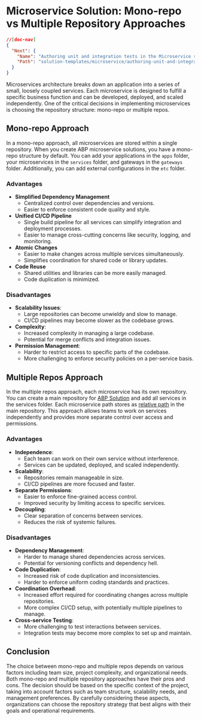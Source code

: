 # Microservice Solution: Mono-repo vs Multiple Repository Approaches

````json
//[doc-nav]
{
  "Next": {
    "Name": "Authoring unit and integration tests in the Microservice solution",
    "Path": "solution-templates/microservice/authoring-unit-and-integration-tests"
  }
}
````

Microservices architecture breaks down an application into a series of small, loosely coupled services. Each microservice is designed to fulfill a specific business function and can be developed, deployed, and scaled independently. One of the critical decisions in implementing microservices is choosing the repository structure: mono-repo or multiple repos.

## Mono-repo Approach

In a mono-repo approach, all microservices are stored within a single repository. When you create ABP microservice solutions, you have a mono-repo structure by default. You can add your applications in the `apps` folder, your microservices in the `services` folder, and gateways in the `gateways` folder. Additionally, you can add external configurations in the `etc` folder.

### Advantages

- **Simplified Dependency Management**
    - Centralized control over dependencies and versions.
    - Easier to enforce consistent code quality and style.
- **Unified CI/CD Pipeline**
    - Single build pipeline for all services can simplify integration and deployment processes.
    - Easier to manage cross-cutting concerns like security, logging, and monitoring.
- **Atomic Changes**
    - Easier to make changes across multiple services simultaneously.
    - Simplifies coordination for shared code or library updates.
- **Code Reuse**
    - Shared utilities and libraries can be more easily managed.
    - Code duplication is minimized.

### Disadvantages

- **Scalability Issues**:
    - Large repositories can become unwieldy and slow to manage.
    - CI/CD pipelines may become slower as the codebase grows.
- **Complexity**:
    - Increased complexity in managing a large codebase.
    - Potential for merge conflicts and integration issues.
- **Permission Management**:
    - Harder to restrict access to specific parts of the codebase.
    - More challenging to enforce security policies on a per-service basis.

## Multiple Repos Approach

In the multiple repos approach, each microservice has its own repository. You can create a main repository for [ABP Solution](../../studio/concepts.md#solution) and add all services in the services folder. Each microservice path stores as [relative path](https://learn.microsoft.com/en-us/dotnet/standard/io/file-path-formats) in the main repository. This approach allows teams to work on services independently and provides more separate control over access and permissions.

### Advantages

- **Independence**:
    - Each team can work on their own service without interference.
    - Services can be updated, deployed, and scaled independently.
- **Scalability**:
    - Repositories remain manageable in size.
    - CI/CD pipelines are more focused and faster.
- **Separate Permissions**:
    - Easier to enforce fine-grained access control.
    - Improved security by limiting access to specific services.
- **Decoupling**:
    - Clear separation of concerns between services.
    - Reduces the risk of systemic failures.

### Disadvantages

- **Dependency Management**:
    - Harder to manage shared dependencies across services.
    - Potential for versioning conflicts and dependency hell.
- **Code Duplication**:
    - Increased risk of code duplication and inconsistencies.
    - Harder to enforce uniform coding standards and practices.
- **Coordination Overhead**:
    - Increased effort required for coordinating changes across multiple repositories.
    - More complex CI/CD setup, with potentially multiple pipelines to manage.
- **Cross-service Testing**:
    - More challenging to test interactions between services.
    - Integration tests may become more complex to set up and maintain.

## Conclusion

The choice between mono-repo and multiple repos depends on various factors including team size, project complexity, and organizational needs. Both mono-repo and multiple repository approaches have their pros and cons. The decision should be based on the specific context of the project, taking into account factors such as team structure, scalability needs, and management preferences. By carefully considering these aspects, organizations can choose the repository strategy that best aligns with their goals and operational requirements.
